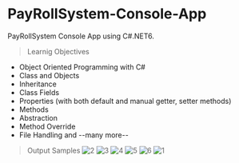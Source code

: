# PayRollSystem-Console-App
PayRollSystem Console App using C#.NET6.

>Learnig Objectives
- Object Oriented Programming with C#
- Class and Objects
- Inheritance
- Class Fields
- Properties (with both default and manual getter, setter methods)
- Methods
- Abstraction
- Method Override
- File Handling
and --many more--

> Output Samples
![2](https://user-images.githubusercontent.com/60433432/200186297-bf51086f-e39e-41dc-ad56-cc48262b3449.PNG)
![3](https://user-images.githubusercontent.com/60433432/200186299-c88e1321-d63a-4d4c-8856-b7d9d0587e0e.PNG)
![4](https://user-images.githubusercontent.com/60433432/200186301-bbc96b0f-58bf-426e-ac08-2ca5731309b5.PNG)
![5](https://user-images.githubusercontent.com/60433432/200186303-a4b1d015-5a89-42ff-8ba5-a4ba8b7974b0.PNG)
![6](https://user-images.githubusercontent.com/60433432/200186306-73866926-0287-4fbc-9538-ad5b536a56dd.PNG)
![1](https://user-images.githubusercontent.com/60433432/200186307-8ec960a3-e489-4f59-b31f-2f697cec4587.PNG)
